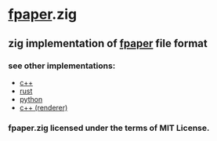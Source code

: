 # [fpaper](https://github.com/ferhatgec/fpaper).zig
## zig implementation of [fpaper](https://github.com/ferhatgec/fpaper) file format

### see other implementations:
* [c++](https://github.com/ferhatgec/fpaper)
* [rust](https://github.com/ferhatgec/fpapers)
* [python](https://github.com/ferhatgec/fpaper.py)
* [c++ (renderer)](https://github.com/ferhatgec/freud)

### fpaper.zig licensed under the terms of MIT License.
